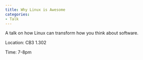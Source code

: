 ```yaml
---
title: Why Linux is Awesome
categories:
- Talk
---
```


A talk on how Linux can transform how you think about software.

Location: CB3 1.302

Time: 7-8pm

